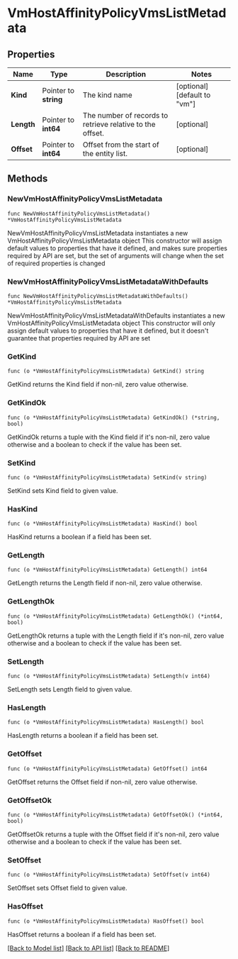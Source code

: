 # VmHostAffinityPolicyVmsListMetadata

## Properties

Name | Type | Description | Notes
------------ | ------------- | ------------- | -------------
**Kind** | Pointer to **string** | The kind name | [optional] [default to "vm"]
**Length** | Pointer to **int64** | The number of records to retrieve relative to the offset. | [optional] 
**Offset** | Pointer to **int64** | Offset from the start of the entity list. | [optional] 

## Methods

### NewVmHostAffinityPolicyVmsListMetadata

`func NewVmHostAffinityPolicyVmsListMetadata() *VmHostAffinityPolicyVmsListMetadata`

NewVmHostAffinityPolicyVmsListMetadata instantiates a new VmHostAffinityPolicyVmsListMetadata object
This constructor will assign default values to properties that have it defined,
and makes sure properties required by API are set, but the set of arguments
will change when the set of required properties is changed

### NewVmHostAffinityPolicyVmsListMetadataWithDefaults

`func NewVmHostAffinityPolicyVmsListMetadataWithDefaults() *VmHostAffinityPolicyVmsListMetadata`

NewVmHostAffinityPolicyVmsListMetadataWithDefaults instantiates a new VmHostAffinityPolicyVmsListMetadata object
This constructor will only assign default values to properties that have it defined,
but it doesn't guarantee that properties required by API are set

### GetKind

`func (o *VmHostAffinityPolicyVmsListMetadata) GetKind() string`

GetKind returns the Kind field if non-nil, zero value otherwise.

### GetKindOk

`func (o *VmHostAffinityPolicyVmsListMetadata) GetKindOk() (*string, bool)`

GetKindOk returns a tuple with the Kind field if it's non-nil, zero value otherwise
and a boolean to check if the value has been set.

### SetKind

`func (o *VmHostAffinityPolicyVmsListMetadata) SetKind(v string)`

SetKind sets Kind field to given value.

### HasKind

`func (o *VmHostAffinityPolicyVmsListMetadata) HasKind() bool`

HasKind returns a boolean if a field has been set.

### GetLength

`func (o *VmHostAffinityPolicyVmsListMetadata) GetLength() int64`

GetLength returns the Length field if non-nil, zero value otherwise.

### GetLengthOk

`func (o *VmHostAffinityPolicyVmsListMetadata) GetLengthOk() (*int64, bool)`

GetLengthOk returns a tuple with the Length field if it's non-nil, zero value otherwise
and a boolean to check if the value has been set.

### SetLength

`func (o *VmHostAffinityPolicyVmsListMetadata) SetLength(v int64)`

SetLength sets Length field to given value.

### HasLength

`func (o *VmHostAffinityPolicyVmsListMetadata) HasLength() bool`

HasLength returns a boolean if a field has been set.

### GetOffset

`func (o *VmHostAffinityPolicyVmsListMetadata) GetOffset() int64`

GetOffset returns the Offset field if non-nil, zero value otherwise.

### GetOffsetOk

`func (o *VmHostAffinityPolicyVmsListMetadata) GetOffsetOk() (*int64, bool)`

GetOffsetOk returns a tuple with the Offset field if it's non-nil, zero value otherwise
and a boolean to check if the value has been set.

### SetOffset

`func (o *VmHostAffinityPolicyVmsListMetadata) SetOffset(v int64)`

SetOffset sets Offset field to given value.

### HasOffset

`func (o *VmHostAffinityPolicyVmsListMetadata) HasOffset() bool`

HasOffset returns a boolean if a field has been set.


[[Back to Model list]](../README.md#documentation-for-models) [[Back to API list]](../README.md#documentation-for-api-endpoints) [[Back to README]](../README.md)


